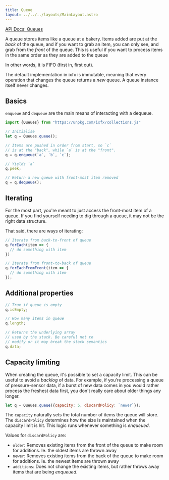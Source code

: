 ```yaml
---
title: Queue
layout: ../../../layouts/MainLayout.astro
---
```


[API Docs: Queues](https://clinth.github.io/ixfx/modules/Collections.Queues.html)

A queue stores items like a queue at a bakery. Items added are put at the _back_ of the queue, and if you want to grab an item, you can only see, and grab from the _front_ of the queue. This is useful if you want to process items in the same order as they are added to the queue

In other words, it is FIFO (first in, first out).

The default implementation in ixfx is immutable, meaning that every operation that changes the queue returns a _new_ queue. A queue instance itself never changes.


## Basics

`enqueue` and `dequeue` are the main means of interacting with a dequeue.

```js
import {Queues} from "https://unpkg.com/ixfx/collections.js"

// Initialise
let q = Queues.queue();

// Items are pushed in order from start, so `c`
// is at the "back", while `a` is at the "front".
q = q.enqueue(`a`, `b`, `c`);

// Yields `a`
q.peek;

// Return a new queue with front-most item removed
q = q.dequeue();
```

## Iterating

For the most part, you're meant to just access the front-most item of a queue. If you find yourself needing to dig through a queue, it may not be the right data structure.

That said, there are ways of iterating:

```js
// Iterate from back-to-front of queue
q.forEach(item => {
  // do something with item
})

// Iterate from front-to-back of queue
q.forEachFromFront(item => {
  // do something with item
});
```

## Additional properties

```js
// True if queue is empty
q.isEmpty;

// How many items in queue
q.length;

// Returns the underlying array
// used by the stack. Be careful not to
// modify or it may break the stack semantics
q.data;
```

## Capacity limiting

When creating the queue, it's possible to set a capacity limit. This can be useful to avoid a _backlog_ of data. For example, if you're processing a queue of pressure-sensor data, if a burst of new data comes in you would rather process the freshest data first, you don't really care about older things any longer.

```js
let q = Queues.queue({capacity: 5, discardPolicy: `newer`});
```

The `capacity` naturally sets the total number of items the queue will store. The `discardPolicy` determines how the size is maintained when the capacity limit is hit. This logic runs whenever something is _enqueued_.

Values for `discardPolicy` are:
* `older`: Removes existing items from the front of the queue to make room for additions. Ie. the oldest items are thrown away
* `newer`: Removes existing items from the back of the queue to make room for additions. Ie. the newest items are thrown away
* `additions`: Does not change the existing items, but rather throws away items that are being _enqueued_. 